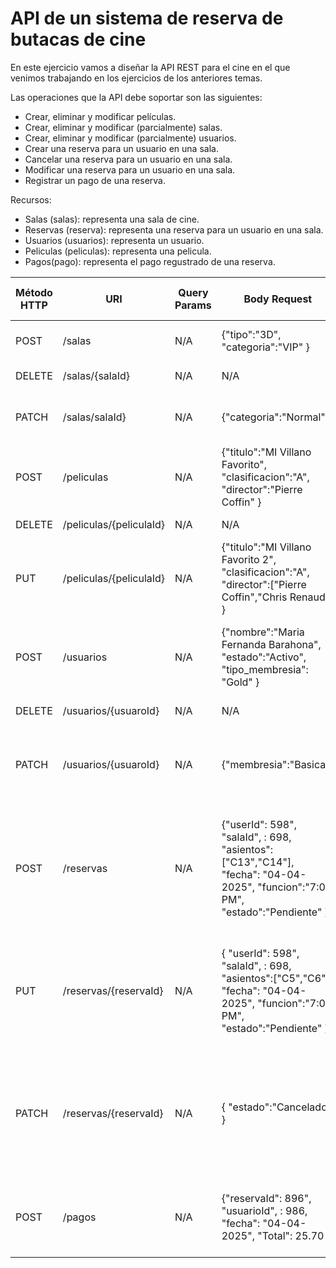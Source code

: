 ﻿# API de un sistema de reserva de butacas de cine
En este ejercicio vamos a diseñar la API REST para el cine en el que venimos trabajando en los ejercicios de los anteriores temas.

Las operaciones que la API debe soportar son las siguientes:

-   Crear, eliminar y modificar películas.
-   Crear, eliminar y modificar (parcialmente) salas.
-   Crear, eliminar y modificar (parcialmente) usuarios.
-   Crear una reserva para un usuario en una sala.
-   Cancelar una reserva para un usuario en una sala.
-   Modificar una reserva para un usuario en una sala.
-   Registrar un pago de una reserva.

Recursos:
- Salas (salas): representa una sala de cine.
- Reservas (reserva): representa una reserva para un usuario en una sala.
- Usuarios (usuarios): representa un usuario.
- Peliculas (peliculas): representa una pelicula.
- Pagos(pago): representa el pago regustrado de una reserva.

|Método HTTP|URI|Query Params|Body Request|Response Body|Códigos HTTP de respuesta|
|--|--|--|--|--|--|
|POST|/salas|N/A|{"tipo":"3D",     "categoria":"VIP"    }|{"id":698,    "tipo":"3D",     "categoria":"VIP"    }| 201,400,500|
|DELETE|/salas/{salaId}|N/A|N/A|{"message": "salas returned"}|200, 404,500|
|PATCH|/salas/salaId}|N/A|{"categoria":"Normal"}|{"id":698,    "tipo":"3D",     "categoria":"Normal",    "peliculaId":  896  }|200,404,500|
|POST|/peliculas|N/A|{"titulo":"MI Villano Favorito",     "clasificacion":"A",    "director":"Pierre Coffin"    }|{"id":896,    "titulo":"MI Villano Favorito",     "clasificacion":"A",    "director":"Pierre Coffin"     }| 201,400,500|
|DELETE|/peliculas/{peliculaId}|N/A|N/A|{"message": "peliculas returned"}|200, 404,500|
|PUT|/peliculas/{peliculaId}|N/A|{"titulo":"MI Villano Favorito 2",     "clasificacion":"A",    "director":["Pierre Coffin","Chris Renaud"] }|{"id":896,    "titulo":"MI Villano Favorito 2",     "clasificacion":"A",    "director":["Pierre Coffin","Chris Renaud"    }|200,404,500|
|POST|/usuarios|N/A|{"nombre":"Maria Fernanda Barahona",     "estado":"Activo", "tipo_membresia": "Gold"    }|{"id":598,    "nombre":"Maria Fernanda Barahona",     "estado":"Activo", "tipo_membresia": "Gold"    }| 201,400,500|
|DELETE|/usuarios/{usuaroId}|N/A|N/A|{"message": "usuarios returned"}|200, 404,500|
|PATCH|/usuarios/{usuaroId}|N/A|{"membresia":"Basica"}|{"usuarioId":598,    "nombre":"Maria Fernanda Barahona",     "estado":"Activo", "tipo_membresia": "Basica"    }|200,404,500|
|POST|/reservas|N/A|{"userId": 598",     "salaId", : 698,     "asientos":["C13","C14"],    "fecha": "04-04-2025",    "funcion":"7:00 PM",    "estado":"Pendiente"  }|{"reservaId":789,    "userId": 598",     "salaId", : 698,     "asientos":["C13","C14"],    "fecha": "04-04-2025",    "funcion":"7:00 PM",    "estado":"Pendiente"  }| 201,400,500|
|PUT|/reservas/{reservaId}|N/A|{ "userId": 598",     "salaId", : 698,     "asientos":["C5","C6"],    "fecha": "04-04-2025",    "funcion":"7:00 PM",    "estado":"Pendiente"   }|{"reservaId":789,    "userId": 598",     "salaId", : 698,     "asientos":["C5","C6"],    "fecha": "04-04-2025",    "funcion":"7:00 PM",    "estado":"Pendiente"  }|200,404,500|
|PATCH|/reservas/{reservaId}|N/A|{ "estado":"Cancelado" }|{"reservaId":789,    "userId": 598",     "salaId", : 698,     "asientos":["C13","C14"],    "fecha": "04-04-2025",    "funcion":"7:00 PM",    "estado":"Cancelado"  }|200,404,500|
|POST|/pagos|N/A|{"reservaId": 896",     "usuarioId", : 986,         "fecha": "04-04-2025",    "Total": 25.70  }|{"pagoId":"556"    reservaId": 896",     "usuarioId", : 986,         "fecha": "04-04-2025",    "Total": 25.70    }|201,400,500|
